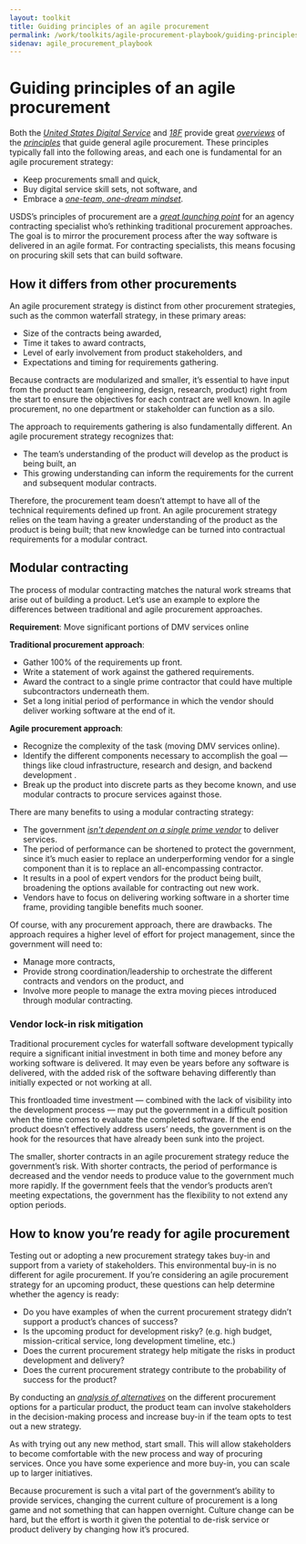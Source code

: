 ```yaml
---
layout: toolkit
title: Guiding principles of an agile procurement
permalink: /work/toolkits/agile-procurement-playbook/guiding-principles-of-an-agile-procurement
sidenav: agile_procurement_playbook
---
```


# Guiding principles of an agile procurement

Both the [*United States Digital Service*](https://usds.gov/) and
[*18F*](https://18f.gsa.gov/) provide great
[*overviews*](https://techfarhub.cio.gov/learning-center/principles/) of
the
[*principles*](https://github.com/18F/technology-budgeting/blob/master/handbook.md)
that guide general agile procurement. These principles typically fall into
the following areas, and each one is fundamental for an agile procurement
strategy:

-   Keep procurements small and quick,
-   Buy digital service skill sets, not software, and
-   Embrace a *[one-team, one-dream mindset](#working-together-building-an-agile-culture)*.

USDS’s principles of procurement are a [*great launching
point*](https://playbook.cio.gov/#play5) for an agency contracting
specialist who’s rethinking traditional procurement approaches. The goal
is to mirror the procurement process after the way software is delivered
in an agile format. For contracting specialists, this means focusing on
procuring skill sets that can build software.

## How it differs from other procurements

An agile procurement strategy is distinct from other procurement
strategies, such as the common waterfall strategy, in these primary
areas:

-   Size of the contracts being awarded,
-   Time it takes to award contracts,
-   Level of early involvement from product stakeholders, and
-   Expectations and timing for requirements gathering.

Because contracts are modularized and smaller, it’s essential to have
input from the product team (engineering, design, research, product)
right from the start to ensure the objectives for each contract are well
known. In agile procurement, no one department or stakeholder can
function as a silo.

The approach to requirements gathering is also fundamentally different.
An agile procurement strategy recognizes that:

-   The team’s understanding of the product will develop as the product
    is being built, an
-   This growing understanding can inform the requirements for the
    current and subsequent modular contracts.

Therefore, the procurement team doesn’t attempt to have all of the
technical requirements defined up front. An agile procurement strategy
relies on the team having a greater understanding of the product as the
product is being built; that new knowledge can be turned into
contractual requirements for a modular contract.

## Modular contracting

The process of modular contracting matches the natural work streams that
arise out of building a product. Let’s use an example to explore the
differences between traditional and agile procurement approaches.

**Requirement**: Move significant portions of DMV services online

**Traditional procurement approach**:

-   Gather 100% of the requirements up front.
-   Write a statement of work against the gathered requirements.
-   Award the contract to a single prime contractor that could have
    multiple subcontractors underneath them.
-   Set a long initial period of performance in which the vendor should
    deliver working software at the end of it.

**Agile procurement approach**:

-   Recognize the complexity of the task (moving DMV services online).
-   Identify the different components necessary to accomplish the goal —
    things like cloud infrastructure, research and design, and backend
    development .
-   Break up the product into discrete parts as they become known, and
    use modular contracts to procure services against those.

There are many benefits to using a modular contracting strategy:

-   The government [*isn't dependent on a single prime
    vendor*](#vendor-lock-in-risk-mitigation) to deliver services.
-   The period of performance can be shortened to protect the
    government, since it’s much easier to replace an underperforming
    vendor for a single component than it is to replace an
    all-encompassing contractor.
-   It results in a pool of expert vendors for the product being built,
    broadening the options available for contracting out new work.
-   Vendors have to focus on delivering working software in a shorter
    time frame, providing tangible benefits much sooner.

Of course, with any procurement approach, there are drawbacks. The
approach requires a higher level of effort for project management, since
the government will need to:

-   Manage more contracts,
-   Provide strong coordination/leadership to orchestrate the different
    contracts and vendors on the product, and
-   Involve more people to manage the extra moving pieces introduced
    through modular contracting.

### Vendor lock-in risk mitigation

Traditional procurement cycles for waterfall software development
typically require a significant initial investment in both time and
money before any working software is delivered. It may even be years
before any software is delivered, with the added risk of the software
behaving differently than initially expected or not working at all.

This frontloaded time investment — combined with the lack of visibility
into the development process — may put the government in a difficult
position when the time comes to evaluate the completed software. If the
end product doesn’t effectively address users’ needs, the government is
on the hook for the resources that have already been sunk into the
project.

The smaller, shorter contracts in an agile procurement strategy reduce
the government’s risk. With shorter contracts, the period of performance
is decreased and the vendor needs to produce value to the government
much more rapidly. If the government feels that the vendor’s products
aren’t meeting expectations, the government has the flexibility to not
extend any option periods.

## How to know you’re ready for agile procurement

Testing out or adopting a new procurement strategy takes buy-in and
support from a variety of stakeholders. This environmental buy-in is no
different for agile procurement. If you’re considering an agile
procurement strategy for an upcoming product, these questions can help
determine whether the agency is ready:

-   Do you have examples of when the current procurement strategy didn’t
    support a product’s chances of success?
-   Is the upcoming product for development risky? (e.g. high budget,
    mission-critical service, long development timeline, etc.)
-   Does the current procurement strategy help mitigate the risks in
    product development and delivery?
-   Does the current procurement strategy contribute to the probability
    of success for the product?

By conducting an [*analysis of
alternatives*](/work/toolkits/agile-procurement-playbook/appendix#appendix-e-sample-analysis-of-procurement-options) on
the different procurement options for a particular product, the product
team can involve stakeholders in the decision-making process and
increase buy-in if the team opts to test out a new strategy.

As with trying out any new method, start small. This will allow
stakeholders to become comfortable with the new process and way of
procuring services. Once you have some experience and more buy-in, you
can scale up to larger initiatives.

Because procurement is such a vital part of the government’s ability to
provide services, changing the current culture of procurement is a long
game and not something that can happen overnight. Culture change can be
hard, but the effort is worth it given the potential to de-risk service
or product delivery by changing how it’s procured.
